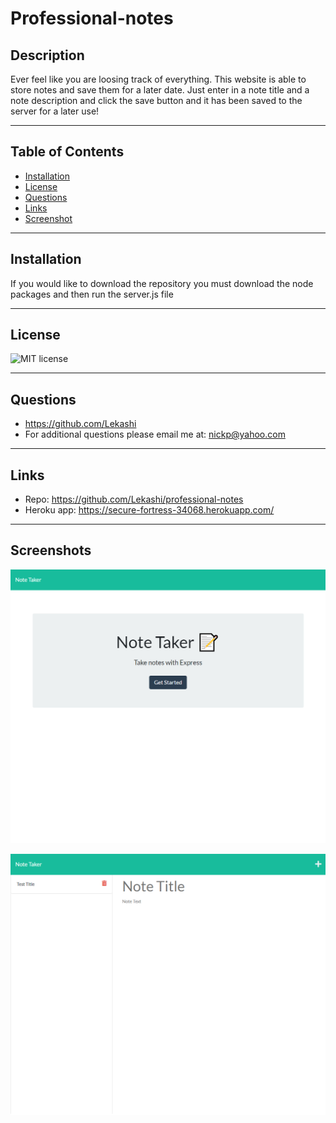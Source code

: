 # Professional-notes
## Description
Ever feel like you are loosing track of everything. This website is able to store notes and save them for a later date. Just enter in a note title and a note description and click the save button and it has been saved to the server for a later use!
***
## Table of Contents
- [Installation](#installation)
- [License](#license)
- [Questions](#questions)
- [Links](#links)
- [Screenshot](#screenshots)
***
## Installation
If you would like to download the repository you must download the node packages and then run the server.js file
***
## License
![MIT license](https://img.shields.io/static/v1?label=license&message=MIT&color=blue)
***
## Questions
- https://github.com/Lekashi
- For additional questions please email me at: nickp@yahoo.com
***
## Links
- Repo: https://github.com/Lekashi/professional-notes
- Heroku app: https://secure-fortress-34068.herokuapp.com/
***
## Screenshots

![Screenshot of the website](.\public\assets\imgs\mainpagescrnsht.png)

![Screenshot of the website](.\public\assets\imgs\notesscrnsht.png)